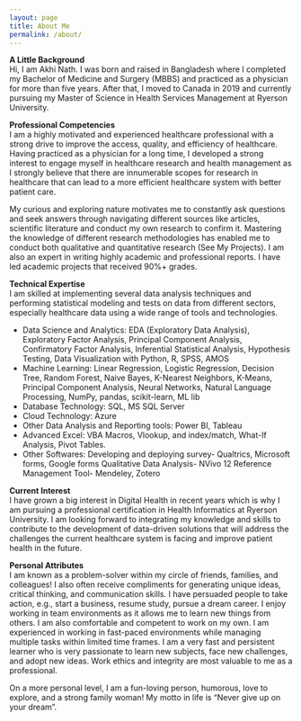 ```yaml
---
layout: page
title: About Me
permalink: /about/
---
```


**A Little Background**  
Hi, I am Akhi Nath. I was born and raised in Bangladesh where I completed my Bachelor of Medicine and Surgery (MBBS) and practiced as a physician for more than five years. After that, I moved to Canada in 2019 and currently pursuing my Master of Science in Health Services Management at Ryerson University. 

**Professional Competencies**  
I am a highly motivated and experienced healthcare professional with a strong drive to improve the access, quality, and efficiency of healthcare. Having practiced as a physician for a long time, I developed a strong interest to engage myself in healthcare research and health management as I strongly believe that there are innumerable scopes for research in healthcare that can lead to a more efficient healthcare system with better patient care. 

My curious and exploring nature motivates me to constantly ask questions and seek answers through navigating different sources like articles, scientific literature and conduct my own research to confirm it. Mastering the knowledge of different research methodologies has enabled me to conduct both qualitative and quantitative research (See My Projects). I am also an expert in writing highly academic and professional reports. I have led academic projects that received 90%+ grades.

**Technical Expertise**  
I am skilled at implementing several data analysis techniques and performing statistical modeling and tests on data from different sectors, especially healthcare data using a wide range of tools and technologies. 

- Data Science and Analytics: EDA (Exploratory Data Analysis), Exploratory Factor Analysis, Principal Component Analysis, Confirmatory Factor Analysis, Inferential Statistical Analysis, Hypothesis Testing, Data Visualization with Python, R, SPSS, AMOS
- Machine Learning: Linear Regression, Logistic Regression, Decision Tree, Random Forest, Naive Bayes, K-Nearest Neighbors, K-Means, Principal Component Analysis, Neural Networks, Natural Language Processing, NumPy, pandas, scikit-learn, ML lib
- Database Technology: SQL, MS SQL Server
- Cloud Technology: Azure
- Other Data Analysis and Reporting tools: Power BI, Tableau
- Advanced Excel: VBA Macros, Vlookup, and index/match, What-If Analysis, Pivot Tables.
- Other Softwares: 
    Developing and deploying survey- Qualtrics, Microsoft forms, Google forms
    Qualitative Data Analysis- NVivo 12
    Reference Management Tool- Mendeley, Zotero

**Current Interest**  
I have grown a big interest in Digital Health in recent years which is why I am pursuing a professional certification in Health Informatics at Ryerson University. I am looking forward to integrating my knowledge and skills to contribute to the development of data-driven solutions that will address the challenges the current healthcare system is facing and improve patient health in the future.
 
**Personal Attributes**  
I am known as a problem-solver within my circle of friends, families, and colleagues! I also often receive compliments for generating unique ideas, critical thinking, and communication skills. I have persuaded people to take action, e.g., start a business, resume study, pursue a dream career. I enjoy working in team environments as it allows me to learn new things from others. I am also comfortable and competent to work on my own. I am experienced in working in fast-paced environments while managing multiple tasks within limited time frames. I am a very fast and persistent learner who is very passionate to learn new subjects, face new challenges, and adopt new ideas. Work ethics and integrity are most valuable to me as a professional.

On a more personal level, I am a fun-loving person, humorous, love to explore, and a strong family woman! My motto in life is “Never give up on your dream”.


<!--**Purelog** is a responsive, sidebar theme for the popular JAMstack generator Jekyll that only uses the minimal [**Pure.css** framework](https://github.com/pure-css/pure) (hence the name!), while still following the best practices possible for accessibility and search-engine optimization.

I created this after finishing [Watery](https://github.com/brennanbrown/watery) (which this theme is built off of), as a way to add more functionality and design while still remaining as lightweight as possible.

This project is aimed towards those looking for an interesting theme for Jekyll that has features that aren't found commonly elsewhere, which I'll list down below.

### Features

Here are a few interesting features of this Jekyll theme:

- A fully customizable and empty `_BLANK_config.yml` to make getting up-and-running easy.
- A speedy, on-site search function using [Simply Jekyll Search](https://github.com/christian-fei/Simple-Jekyll-Search).
- Custom collections for different types of material (note-taking, journal writing, etc.)
- An auto-generating archive page that displays all entries from _all_ collections.
- Having a `_pages` collection for easier organization.
- An author bio at the end of each post. (Located in `_inclues/author.html`)
- Full Rouge support for syntax highlighting. (Currently using `base16.solarized.light`)
- Auto-generated RSS feed, sitemap, accessibility features, and search-engine optimization.

You can find out more info about customizing your Jekyll theme, as well as basic Jekyll usage documentation at [jekyllrb.com](https://jekyllrb.com/)

You can find the source code for Jekyll at GitHub:
[jekyll][jekyll-organization] /
[jekyll](https://github.com/jekyll/jekyll)

[jekyll-organization]: https://github.com/jekyll-->
